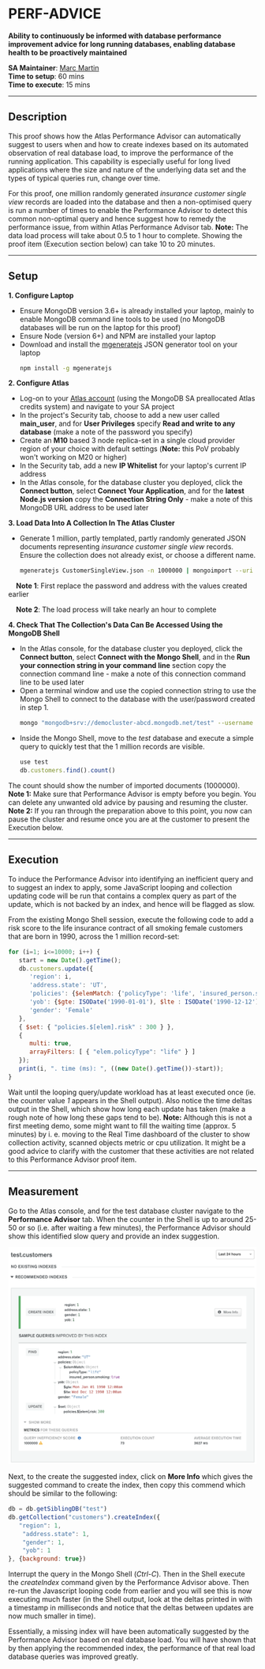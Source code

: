 # PERF-ADVICE

__Ability to continuously be informed with database performance improvement advice for long running databases, enabling database health to be proactively maintained__

__SA Maintainer__: [Marc Martin](mailto:marc.martin@mongodb.com) <br/>
__Time to setup__: 60 mins <br/>
__Time to execute__: 15 mins <br/>


---
## Description

This proof shows how the Atlas Performance Advisor can automatically suggest to users when and how to create indexes based on its automated observation of real database load, to improve the performance of the running application. This capability is especially useful for long lived applications where the size and nature of the underlying data set and the types of typical queries run, change over time.

For this proof, one million randomly generated _insurance customer single view_ records are loaded into the database and then a non-optimised query is run a number of times to enable the Performance Advisor to detect this common non-optimal query and hence suggest how to remedy the performance issue, from within Atlas Performance Advisor tab. __Note:__ The data load process will take about 0.5 to 1 hour to complete. Showing the proof item (Execution section below) can take 10 to 20 minutes.


---
## Setup

__1. Configure Laptop__
* Ensure MongoDB version 3.6+ is already installed your laptop, mainly to enable MongoDB command line tools to be used (no MongoDB databases will be run on the laptop for this proof)
* Ensure Node (version 6+) and NPM are installed your laptop
* Download and install the [mgeneratejs](https://www.npmjs.com/package/mgeneratejs) JSON generator tool on your laptop
  ```bash
  npm install -g mgeneratejs
  ```

__2. Configure Atlas__
* Log-on to your [Atlas account](http://cloud.mongodb.com) (using the MongoDB SA preallocated Atlas credits system) and navigate to your SA project
* In the project's Security tab, choose to add a new user called __main_user__, and for __User Privileges__ specify __Read and write to any database__ (make a note of the password you specify)
* Create an __M10__ based 3 node replica-set in a single cloud provider region of your choice with default settings (__Note:__ this PoV probably won't working on M20 or higher)
* In the Security tab, add a new __IP Whitelist__ for your laptop's current IP address
* In the Atlas console, for the database cluster you deployed, click the __Connect button__, select __Connect Your Application__, and for the __latest Node.js version__  copy the __Connection String Only__ - make a note of this MongoDB URL address to be used later

__3. Load Data Into A Collection In The Atlas Cluster__
* Generate 1 million, partly templated, partly randomly generated JSON documents representing _insurance customer single view_ records. Ensure the collection does not already exist, or choose a different name. 
  ```bash
  mgeneratejs CustomerSingleView.json -n 1000000 | mongoimport --uri "mongodb+srv://main_user:mypassword@democluster-abcd.mongodb.net/test" --collection customers --numInsertionWorkers=10
  ```
 &nbsp;&nbsp;&nbsp; __Note 1__: First replace the password and address with the values created earlier

 &nbsp;&nbsp;&nbsp; __Note 2__: The load process will take nearly an hour to complete

__4. Check That The Collection's Data Can Be Accessed Using the MongoDB Shell__
* In the Atlas console, for the database cluster you deployed, click the __Connect button__, select __Connect with the Mongo Shell__, and in the __Run your connection string in your command line__ section copy the connection command line - make a note of this connection command line to be used later
* Open a terminal window and use the copied connection string to use the Mongo Shell to connect to the database with the user/password created in step 1.
  ```bash
  mongo "mongodb+srv://democluster-abcd.mongodb.net/test" --username main_user
  ```
* Inside the Mongo Shell, move to the _test_ database and execute a simple query to quickly test that the 1 million records are visible.
  ```js
  use test
  db.customers.find().count()
  ```
The count should show the number of imported documents (1000000).
__Note 1:__ Make sure that Performance Advisor is empty before you begin. You can delete any unwanted old advice by pausing and resuming the cluster.
__Note 2:__ If you ran through the preparation above to this point, you now can pause the cluster and resume once you are at the customer to present the Execution below.
    
---
## Execution

To induce the Performance Advisor into identifying an inefficient query and to suggest an index to apply, some JavaScript looping and collection updating code will be run that contains a complex query as part of the update, which is not backed by an index, and hence will be flagged as slow.

From the existing Mongo Shell session, execute the following code to add a risk score to the life insurance contract of all smoking female customers that are born in 1990, across the 1 million record-set:
  ```js
  for (i=1; i<=10000; i++) {
     start = new Date().getTime();
     db.customers.update({
        'region': i, 
        'address.state': 'UT', 
        'policies': {$elemMatch: {'policyType': 'life', 'insured_person.smoking': true}},
        'yob': {$gte: ISODate('1990-01-01'), $lte : ISODate('1990-12-12')},
        'gender': 'Female' 
     },
     { $set: { "policies.$[elem].risk" : 300 } },
     {
        multi: true,
        arrayFilters: [ { "elem.policyType": "life" } ]
     });
     print(i, ". time (ms): ", ((new Date().getTime())-start));
  }
  ```
Wait until the looping query/update workload has at least executed once (ie. the counter value _1_ appears in the Shell output). Also notice the time deltas output in the Shell, which show how long each update has taken (make a rough note of how long these gaps tend to be). __Note:__ Although this is not a first meeting demo, some might want to fill the waiting time (approx. 5 minutes) by i. e. moving to the Real Time dashboard of the cluster to show collection activity, scanned objects metric or cpu utilization. It might be a good advice to clarify with the customer that these activities are not related to this Performance Advisor proof item.


---
## Measurement

Go to the Atlas console, and for the test database cluster navigate to the __Performance Advisor__ tab. When the counter in the Shell is up to around 25-50 or so (i.e. after waiting a few minutes), the Performance Advisor should show this identified slow query and provide an index suggestion.

![query](img/pa.png "performance advisor")

Next, to the create the suggested index, click on __More Info__ which gives the suggested command to create the index, then copy this commend which should be similar to the following:
  ```js
  db = db.getSiblingDB("test")
  db.getCollection("customers").createIndex({
     "region": 1,
      "address.state": 1,
      "gender": 1,
      "yob": 1
  }, {background: true})
  ```
Interrupt the query in the Mongo Shell (_Ctrl-C_). Then in the Shell execute the _createIndex_ command given by the Performance Advisor above. Then re-run the Javascript looping code from earlier and you will see this is now executing much faster (in the Shell output, look at the deltas printed in with a timestamp in milliseconds and notice that the deltas between updates are now much smaller in time). 

Essentially, a missing index will have been automatically suggested by the Performance Advisor based on real database load. You will have shown that by then applying the recommended index, the performance of that real load database queries was improved greatly.

